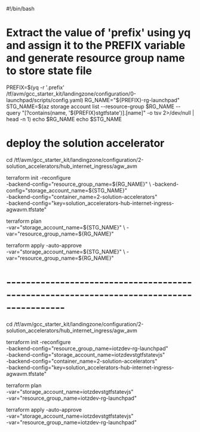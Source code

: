 #!/bin/bash

# Extract the value of 'prefix' using yq and assign it to the PREFIX variable and generate resource group name to store state file

PREFIX=$(yq  -r '.prefix' /tf/avm/gcc_starter_kit/landingzone/configuration/0-launchpad/scripts/config.yaml)
RG_NAME="${PREFIX}-rg-launchpad"
STG_NAME=$(az storage account list --resource-group $RG_NAME --query "[?contains(name, '${PREFIX}stgtfstate')].[name]" -o tsv 2>/dev/null | head -n 1)
echo $RG_NAME
echo $STG_NAME

# deploy the solution accelerator

cd /tf/avm/gcc_starter_kit/landingzone/configuration/2-solution_accelerators/hub_internet_ingress/agw_avm

terraform init  -reconfigure \
-backend-config="resource_group_name=${RG_NAME}" \
-backend-config="storage_account_name=${STG_NAME}" \
-backend-config="container_name=2-solution-accelerators" \
-backend-config="key=solution_accelerators-hub-internet-ingress-agwavm.tfstate"

terraform plan \
-var="storage_account_name=${STG_NAME}" \
-var="resource_group_name=${RG_NAME}"

terraform apply -auto-approve \
-var="storage_account_name=${STG_NAME}" \
-var="resource_group_name=${RG_NAME}"

# ----------------------------------------------------------------------------------------

cd /tf/avm/gcc_starter_kit/landingzone/configuration/2-solution_accelerators/hub_internet_ingress/agw_avm

terraform init  -reconfigure \
-backend-config="resource_group_name=iotzdev-rg-launchpad" \
-backend-config="storage_account_name=iotzdevstgtfstatevjs" \
-backend-config="container_name=2-solution-accelerators" \
-backend-config="key=solution_accelerators-hub-internet-ingress-agwavm.tfstate"

terraform plan \
-var="storage_account_name=iotzdevstgtfstatevjs" \
-var="resource_group_name=iotzdev-rg-launchpad"

terraform apply -auto-approve \
-var="storage_account_name=iotzdevstgtfstatevjs" \
-var="resource_group_name=iotzdev-rg-launchpad"
